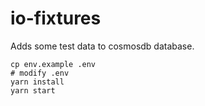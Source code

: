 # io-fixtures

Adds some test data to cosmosdb database.

```
cp env.example .env
# modify .env
yarn install
yarn start
```

